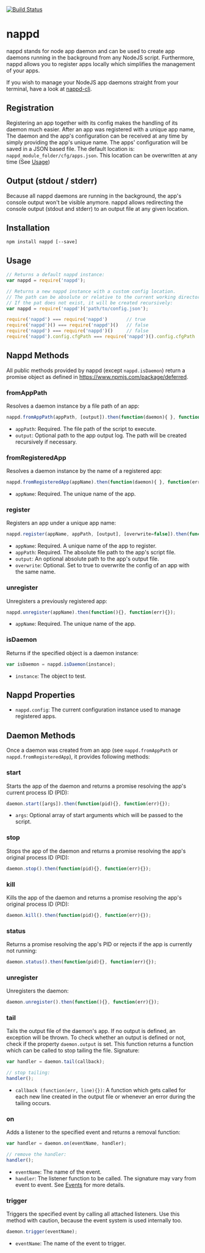 [![Build Status](https://travis-ci.org/remolueoend/nappd.svg?branch=master)](https://travis-ci.org/remolueoend/nappd)

# nappd
nappd stands for node app daemon and can be used to create app daemons running in the background from any NodeJS script.
Furthermore, nappd allows you to register apps locally which simplifies the management of your apps.

If you wish to manage your NodeJS app daemons straight from your terminal, have a look at [nappd-cli](https://www.npmjs.com/package/nappd-cli).

## Registration
Registering an app together with its config makes the handling of its daemon much easier.
After an app was registered with a unique app name, The daemon and the app's configuration can be received at any time by simply providing the app's unique name.
The apps' configuration will be saved in a JSON based file. The default location is: ```nappd_module_folder/cfg/apps.json```. This location can be overwritten at any time (See [Usage](https://github.com/remolueoend/nappd#usage))

## Output (stdout / stderr)
Because all nappd daemons are running in the background, the app's console output won't be visible anymore.
nappd allows redirecting the console output (stdout and stderr) to an output file at any given location.

## Installation
```
npm install nappd [--save]
```

## Usage
```javascript
// Returns a default nappd instance:
var nappd = require('nappd');

// Returns a new nappd instance with a custom config location.
// The path can be absolute or relative to the current working directory.
// If the pat does not exist, it will be created recursively:
var nappd = require('nappd')('path/to/config.json');

require('nappd') === require('nappd')       // true
require('nappd')() === require('nappd')()   // false
require('nappd') === require('nappd')()     // false
require('nappd').config.cfgPath === require('nappd')().config.cfgPath   // true
```

## Nappd Methods
All public methods provided by nappd (except ```nappd.isDaemon```) return a promise object as defined in https://www.npmjs.com/package/deferred.  

### fromAppPath
Resolves a daemon instance by a file path of an app:
```javascript
nappd.fromAppPath(appPath, [output]).then(function(daemon){ }, function(err){ });
```
* ```appPath```: Required. The file path of the script to execute.
* ```output```: Optional path to the app output log. The path will be created recursively if necessary.

### fromRegisteredApp
Resolves a daemon instance by the name of a registered app:
```javascript
nappd.fromRegisteredApp(appName).then(function(daemon){ }, function(err){ });
```
* ```appName```: Required. The unique name of the app.

### register
Registers an app under a unique app name:
```javascript
nappd.register(appName, appPath, [output], [overwrite=false]).then(function(){}, function(err){}); 
```
* ```appName```: Required. A unique name of the app to register.
* ```appPath```: Required. The absolute file path to the app's script file.
* ```output```: An optional absolute path to the app's output file.
* ```overwrite```: Optional. Set to true to overwrite the config of an app with the same name.

### unregister
Unregisters a previously registered app:
```javascript
nappd.unregister(appName).then(function(){}, function(err){}); 
```
* ```appName```: Required. The unique name of the app.

### isDaemon
Returns if the specified object is a daemon instance:
```javascript
var isDaemon = nappd.isDaemon(instance); 
```
* ```instance```: The object to test.

## Nappd Properties
* ```nappd.config```: The current configuration instance used to manage registered apps.

## Daemon Methods
Once a daemon was created from an app (see ```nappd.fromAppPath``` or ```nappd.fromRegisteredApp```), it provides following methods:

### start
Starts the app of the daemon and returns a promise resolving the app's current process ID (PID):
```javascript
daemon.start([args]).then(function(pid){}, function(err){});
```
* ```args```: Optional array of start arguments which will be passed to the script.

### stop
Stops the app of the daemon and returns a promise resolving the app's original process ID (PID):
```javascript
daemon.stop().then(function(pid){}, function(err){});
```

### kill
Kills the app of the daemon and returns a promise resolving the app's original process ID (PID):
```javascript
daemon.kill().then(function(pid){}, function(err){});
```

### status
Returns a promise resolving the app's PID or rejects if the app is currently not running:
```javascript
daemon.status().then(function(pid){}, function(err){});
```

### unregister
Unregisters the daemon:
```javascript
daemon.unregister().then(function(){}, function(err){});
```

### tail
Tails the output file of the daemon's app. If no output is defined, an exception will be thrown. To check whether an output is defined or not, check if the property ```daemon.output``` is set.
This function returns a function which can be called to stop tailing the file.
Signature:
```javascript
var handler = daemon.tail(callback);

// stop tailing:
handler();
```
* ```callback (function(err, line){})```: A function which gets called for each new line created in the output file or whenever an error during the tailing occurs.

### on
Adds a listener to the specified event and returns a removal function:
```javascript
var handler = daemon.on(eventName, handler);

// remove the handler:
handler();
```
* ```eventName```: The name of the event.
* ```handler```: The listener function to be called. The signature may vary from event to event. See [Events](https://github.com/remolueoend/nappd#events) for more details.

### trigger
Triggers the specified event by calling all attached listeners. Use this method with caution, because the event system is used internally too. 
```javascript
daemon.trigger(eventName);
```
* ```eventName```: The name of the event to trigger.
